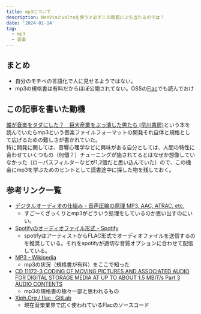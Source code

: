 ```yaml
---
title: mp3について
description: NeoVimとvoltaを使うと必ずこの問題にぶち当たるのでは？
date: '2024-01-14'
tag:
  - mp3
  - 音楽
---
```


## まとめ
- 自分のモチベの言語化で人に見せるようではない。
- mp3の規格書は有料だからほぼ公開されてない。OSSの[Flac](https://gitlab.xiph.org/xiph/flac)でも読んでおけ


## この記事を書いた動機
[誰が音楽をタダにした？　巨大産業をぶっ潰した男たち (早川書房)](https://www.amazon.co.jp/%E8%AA%B0%E3%81%8C%E9%9F%B3%E6%A5%BD%E3%82%92%E3%82%BF%E3%83%80%E3%81%AB%E3%81%97%E3%81%9F%EF%BC%9F-%E5%B7%A8%E5%A4%A7%E7%94%A3%E6%A5%AD%E3%82%92%E3%81%B6%E3%81%A3%E6%BD%B0%E3%81%97%E3%81%9F%E7%94%B7%E3%81%9F%E3%81%A1-%E6%97%A9%E5%B7%9D%E6%9B%B8%E6%88%BF-%E3%82%B9%E3%83%86%E3%82%A3%E3%83%BC%E3%83%B4%E3%83%B3-%E3%82%A6%E3%82%A3%E3%83%83%E3%83%88-ebook/dp/B01LYMTJ0M)という本を読んでいたらmp3という音楽ファイルフォーマットの開発それ自体と規格として広げるための難しさが書かれていた。  
特に開発に関しては、音響心理学などに興味がある自分としては、人間の特性に合わせていくつもの（何個？）チューニングが施されてるとはなぜか想像していなかった（ローパスフィルターなどが1,2個だと思い込んでいた）ので、この機会にmp3を学ぶためのヒントとして読書途中に探した物を残しておく。


## 参考リンク一覧

- [デジタルオーディオの仕組み - 音声圧縮の原理 MP3, AAC, ATRAC, etc.](https://align-centre.hatenablog.com/entry/2014/04/28/222154)
  - すご〜くざっくりとmp3がどういう処理をしているのか思い出すのにいい。
- [Spotifyのオーディオファイル形式 - Spotify](https://support.spotify.com/jp/artists/article/audio-file-formats/)
  - spotifyはアーティストからFLAC形式でオーディオファイルを送信するのを推奨している。それをspotifyが適切な音質オプションに合わせて配信している。
- [MP3 - Wikipedia](https://ja.wikipedia.org/wiki/MP3)
  - mp3の状況（規格書が有料）をここで知った
- [CD 11172-3
CODING OF MOVING PICTURES AND ASSOCIATED AUDIO
FOR DIGITAL STORAGE MEDIA AT UP TO ABOUT 1.5 MBIT/s
Part 3 AUDIO
CONTENTS ](https://csclub.uwaterloo.ca/~pbarfuss/ISO11172-3.pdf)
  - mp3の規格書の極々一部と思われるもの
- [Xiph.Org / flac · GitLab](https://gitlab.xiph.org/xiph/flac)
  - 現在音楽業界で広く使われているFlacのソースコード